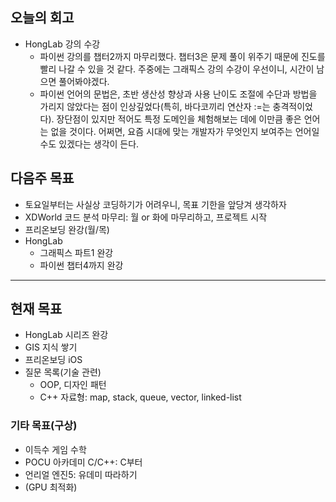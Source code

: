 ## 오늘의 회고
- HongLab 강의 수강
	- 파이썬 강의를 챕터2까지 마무리했다. 챕터3은 문제 풀이 위주기 때문에 진도를 빨리 나갈 수 있을 것 같다. 주중에는 그래픽스 강의 수강이 우선이니, 시간이 남으면 풀어봐야겠다.
    - 파이썬 언어의 문법은, 초반 생산성 향상과 사용 난이도 조절에 수단과 방법을 가리지 않았다는 점이 인상깊었다(특히, 바다코끼리 연산자 :=는 충격적이었다). 장단점이 있지만 적어도 특정 도메인을 체험해보는 데에 이만큼 좋은 언어는 없을 것이다. 어쩌면, 요즘 시대에 맞는 개발자가 무엇인지 보여주는 언어일 수도 있겠다는 생각이 든다.
## 다음주 목표
- 토요일부터는 사실상 코딩하기가 어려우니, 목표 기한을 앞당겨 생각하자
- XDWorld 코드 분석 마무리: 월 or 화에 마무리하고, 프로젝트 시작
- 프리온보딩 완강(월/목)
- HongLab
    - 그래픽스 파트1 완강
    - 파이썬 챕터4까지 완강
---
## 현재 목표
  - HongLab 시리즈 완강
  - GIS 지식 쌓기
  - 프리온보딩 iOS
  - 질문 목록(기술 관련)
      - OOP, 디자인 패턴
      - C++ 자료형: map, stack, queue, vector, linked-list
### 기타 목표(구상)
  - 이득수 게임 수학
  - POCU 아카데미 C/C++: C부터
  - 언리얼 엔진5: 유데미 따라하기
  - (GPU 최적화)
